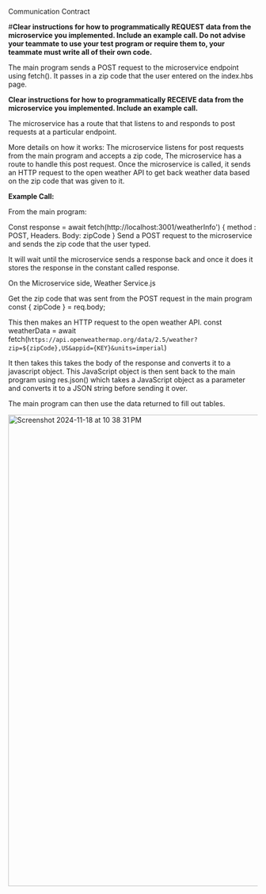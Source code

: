 Communication Contract

#**Clear instructions for how to programmatically REQUEST data from the microservice you implemented. Include an example call. Do not advise your teammate to use your test program or require them to, your teammate must write all of their own code.**

The main program sends a POST request to the microservice endpoint using fetch(). It passes in a zip code that the user entered on the index.hbs page. 

**Clear instructions for how to programmatically RECEIVE data from the microservice you implemented. Include an example call.**

The microservice has a route that that listens to and responds to post requests at a particular endpoint.

More details on how it works: 
The microservice listens for post requests from the main program and accepts a zip code, The microservice has a route to handle this post request. Once the microservice is called, it sends an HTTP request to the open weather API to get back weather data based on the zip code that was given to it. 


**Example Call:**

From the main program:

Const response = await fetch(http://localhost:3001/weatherInfo') {
	method : POST,
	Headers.
	Body: zipCode 
}
Send a POST request to the microservice and sends the zip code that the user typed. 

It will wait until the microservice sends a response back and once it does it stores the response in the constant called response.


On the Microservice side, Weather Service.js 

Get the zip code that was sent from the POST request in the main program
const { zipCode } = req.body;


This then makes an HTTP request to the open weather API.
const weatherData = await fetch(`https://api.openweathermap.org/data/2.5/weather?zip=${zipCode},US&appid={KEY}&units=imperial`)

 
It then takes this takes the body of the response and converts it to a javascript object. 
This JavaScript object is then sent back to the main program using res.json() which takes a JavaScript object as a parameter and converts it to a JSON string before sending it over. 

The main program can then use the data returned to fill out tables.

<img width="951" alt="Screenshot 2024-11-18 at 10 38 31 PM" src="https://github.com/user-attachments/assets/e89de2fb-44a2-4884-9a6a-2aa117810216">


